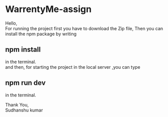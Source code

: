 # WarrentyMe-assign
Hello, <br/>
For running the project first you have to download the Zip file,
Then you can install the npm package by writing
## npm install  
in the terminal. <br/>
and then, 
for starting the project in the local server ,you can type 
## npm run dev
in the terminal.

Thank You,  <br/>
Sudhanshu kumar

